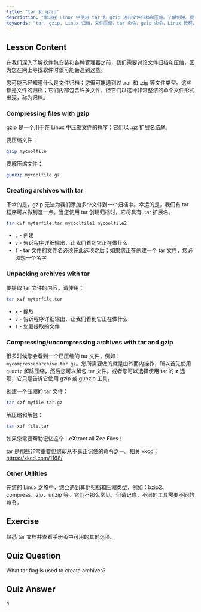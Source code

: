 ```yaml
---
title: "tar 和 gzip"
description: "学习在 Linux 中使用 tar 和 gzip 进行文件归档和压缩。了解创建、提取和压缩文件的命令。通过这份初学者指南开始吧！"
keywords: "tar, gzip, Linux 归档，文件压缩，tar 命令，gzip 命令，Linux 教程，Linux 初学者"
---
```


## Lesson Content

在我们深入了解软件包安装和各种管理器之前，我们需要讨论文件归档和压缩，因为您在网上寻找软件时很可能会遇到这些。

您可能已经知道什么是文件归档；您很可能遇到过 .rar 和 .zip 等文件类型。这些都是文件的归档；它们内部包含许多文件，但它们以这种非常整洁的单个文件形式出现，称为归档。

### Compressing files with gzip

gzip 是一个用于在 Linux 中压缩文件的程序；它们以 .gz 扩展名结尾。

要压缩文件：

```bash
gzip mycoolfile
```

要解压缩文件：

```bash
gunzip mycoolfile.gz
```

### Creating archives with tar

不幸的是，gzip 无法为我们添加多个文件到一个归档中。幸运的是，我们有 tar 程序可以做到这一点。当您使用 tar 创建归档时，它将具有 .tar 扩展名。

```bash
tar cvf mytarfile.tar mycoolfile1 mycoolfile2
```

- `c` - 创建
- `v` - 告诉程序详细输出，让我们看到它正在做什么
- `f` - tar 文件的文件名必须在此选项之后；如果您正在创建一个 tar 文件，您必须想一个名字

### Unpacking archives with tar

要提取 tar 文件的内容，请使用：

```bash
tar xvf mytarfile.tar
```

- `x` - 提取
- `v` - 告诉程序详细输出，让我们看到它正在做什么
- `f` - 您要提取的文件

### Compressing/uncompressing archives with tar and gzip

很多时候您会看到一个已压缩的 tar 文件，例如：`mycompressedarchive.tar.gz`。您所需要做的就是由外而内操作，所以首先使用 `gunzip` 解除压缩，然后您可以解包 tar 文件。或者您可以选择使用 tar 的 **z** 选项，它只是告诉它使用 gzip 或 gunzip 工具。

创建一个压缩的 tar 文件：

```bash
tar czf myfile.tar.gz
```

解压缩和解包：

```bash
tar xzf file.tar
```

如果您需要帮助记忆这个：e**X**tract all **Z**ee **F**iles！

tar 是那些非常重要但您却从不真正记住的命令之一。相关 xkcd：<https://xkcd.com/1168/>

### Other Utilities

在您的 Linux 之旅中，您会遇到其他归档和压缩类型，例如：bzip2、compress、zip、unzip 等。它们不那么常见，但请记住，不同的工具需要不同的命令。

## Exercise

熟悉 tar 文档并查看手册页中可用的其他选项。

## Quiz Question

What tar flag is used to create archives?

## Quiz Answer

c
